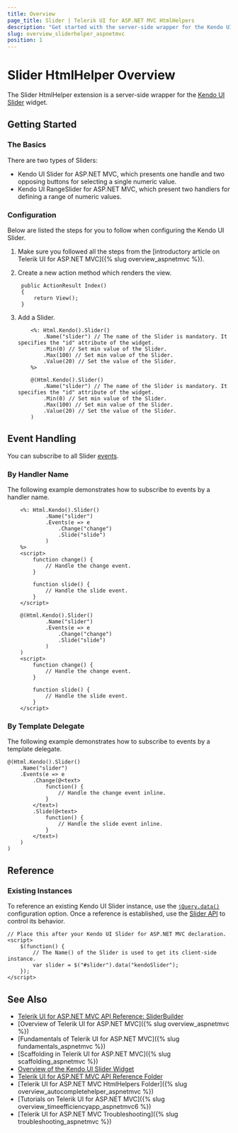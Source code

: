 ```yaml
---
title: Overview
page_title: Slider | Telerik UI for ASP.NET MVC HtmlHelpers
description: "Get started with the server-side wrapper for the Kendo UI Slider widget for ASP.NET MVC."
slug: overview_sliderhelper_aspnetmvc
position: 1
---
```


# Slider HtmlHelper Overview

The Slider HtmlHelper extension is a server-side wrapper for the [Kendo UI Slider](https://demos.telerik.com/kendo-ui/slider/index) widget.

## Getting Started

### The Basics

There are two types of Sliders:

* Kendo UI Slider for ASP.NET MVC, which presents one handle and two opposing buttons for selecting a single numeric value.
* Kendo UI RangeSlider for ASP.NET MVC, which present two handlers for defining a range of numeric values.

### Configuration

Below are listed the steps for you to follow when configuring the Kendo UI Slider.

1. Make sure you followed all the steps from the [introductory article on Telerik UI for ASP.NET MVC]({% slug overview_aspnetmvc %}).
1. Create a new action method which renders the view.

        public ActionResult Index()
        {
            return View();
        }

1. Add a Slider.

    ```ASPX
        <%: Html.Kendo().Slider()
            .Name("slider") // The name of the Slider is mandatory. It specifies the "id" attribute of the widget.
            .Min(0) // Set min value of the Slider.
            .Max(100) // Set min value of the Slider.
            .Value(20) // Set the value of the Slider.
        %>
    ```
    ```Razor
        @(Html.Kendo().Slider()
            .Name("slider") // The name of the Slider is mandatory. It specifies the "id" attribute of the widget.
            .Min(0) // Set min value of the Slider.
            .Max(100) // Set min value of the Slider.
            .Value(20) // Set the value of the Slider.
        )
    ```

## Event Handling

You can subscribe to all Slider [events](http://docs.telerik.com/kendo-ui/api/javascript/ui/slider#events).

### By Handler Name

The following example demonstrates how to subscribe to events by a handler name.

```ASPX
    <%: Html.Kendo().Slider()
            .Name("slider")
            .Events(e => e
                .Change("change")
                .Slide("slide")
            )
    %>
    <script>
        function change() {
            // Handle the change event.
        }

        function slide() {
            // Handle the slide event.
        }
    </script>
```
```Razor
    @(Html.Kendo().Slider()
            .Name("slider")
            .Events(e => e
                .Change("change")
                .Slide("slide")
            )
    )
    <script>
        function change() {
            // Handle the change event.
        }

        function slide() {
            // Handle the slide event.
        }
    </script>
```

### By Template Delegate

The following example demonstrates how to subscribe to events by a template delegate.

    @(Html.Kendo().Slider()
        .Name("slider")
        .Events(e => e
            .Change(@<text>
                function() {
                    // Handle the change event inline.
                }
            </text>)
            .Slide(@<text>
                function() {
                    // Handle the slide event inline.
                }
            </text>)
        )
    )

## Reference

### Existing Instances

To reference an existing Kendo UI Slider instance, use the [`jQuery.data()`](http://api.jquery.com/jQuery.data/) configuration option. Once a reference is established, use the [Slider API](http://docs.telerik.com/kendo-ui/api/javascript/ui/slider#methods) to control its behavior.

    // Place this after your Kendo UI Slider for ASP.NET MVC declaration.
    <script>
        $(function() {
            // The Name() of the Slider is used to get its client-side instance.
            var slider = $("#slider").data("kendoSlider");
        });
    </script>

## See Also

* [Telerik UI for ASP.NET MVC API Reference: SliderBuilder](http://docs.telerik.com/aspnet-mvc/api/Kendo.Mvc.UI.Fluent/SliderBuilder)
* [Overview of Telerik UI for ASP.NET MVC]({% slug overview_aspnetmvc %})
* [Fundamentals of Telerik UI for ASP.NET MVC]({% slug fundamentals_aspnetmvc %})
* [Scaffolding in Telerik UI for ASP.NET MVC]({% slug scaffolding_aspnetmvc %})
* [Overview of the Kendo UI Slider Widget](http://docs.telerik.com/kendo-ui/controls/editors/slider/overview)
* [Telerik UI for ASP.NET MVC API Reference Folder](http://docs.telerik.com/aspnet-mvc/api/Kendo.Mvc/AggregateFunction)
* [Telerik UI for ASP.NET MVC HtmlHelpers Folder]({% slug overview_autocompletehelper_aspnetmvc %})
* [Tutorials on Telerik UI for ASP.NET MVC]({% slug overview_timeefficiencyapp_aspnetmvc6 %})
* [Telerik UI for ASP.NET MVC Troubleshooting]({% slug troubleshooting_aspnetmvc %})
